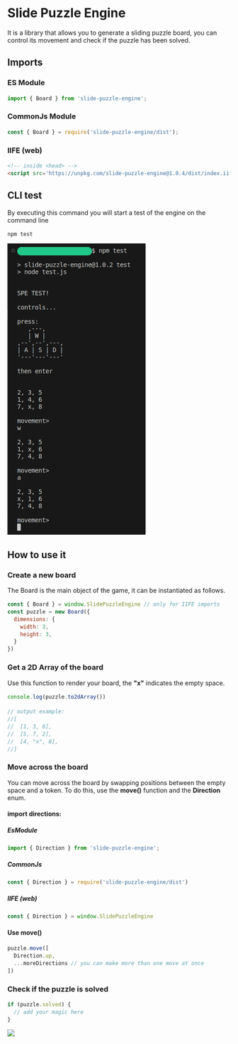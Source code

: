 # Slide Puzzle Engine

It is a library that allows you to generate a sliding puzzle board, you can control its movement and check if the puzzle has been solved.

## Imports

### ES Module
```js
import { Board } from 'slide-puzzle-engine';
```

### CommonJs Module
```cjs
const { Board } = require('slide-puzzle-engine/dist');
```

### IIFE (web)
```html
<!-- inside <head> -->
<script src='https://unpkg.com/slide-puzzle-engine@1.0.4/dist/index.iife.js' type="text/javascript"></script>
```

## CLI test
By executing this command you will start a test of the engine on the command line

```bash
npm test
```
![Test image](https://raw.githubusercontent.com/dam-cardenas/slide-puzzle-engine/main/readmeResources/resource-1.png)


## How to use it
### Create a new board

The Board is the main object of the game, it can be instantiated as follows.

```js
const { Board } = window.SlidePuzzleEngine // only for IIFE imports
const puzzle = new Board({
  dimensions: {
    width: 3,
    height: 3,
  }
})
```

### Get a 2D Array of the board

Use this function to render your board, the **"x"** indicates the empty space.

```js
console.log(puzzle.to2dArray())

// output example:
//[
//  [1, 3, 6],
//  [5, 7, 2],
//  [4, "x", 8],
//] 
```
### Move across the board

You can move across the board by swapping positions between the empty space and a token. To do this, use the **move()** function and the **Direction** enum.


#### import directions:

##### EsModule 
```js
import { Direction } from 'slide-puzzle-engine'; 
```
##### CommonJs
```js
const { Direction } = require('slide-puzzle-engine/dist')
```
##### IIFE (web)
```js
const { Direction } = window.SlidePuzzleEngine
```

#### Use move()

```js
puzzle.move([
  Direction.up,
  ...moreDirections // you can make more than one move at once
])
```

### Check if the puzzle is solved

```js
if (puzzle.solved) {
  // add your magic here
}
```

<a href="https://www.buymeacoffee.com/daqaros"><img src="https://img.buymeacoffee.com/button-api/?text=Buy me a beer&emoji=🍺&slug=daqaros&button_colour=FFDD00&font_colour=000000&font_family=Bree&outline_colour=000000&coffee_colour=ffffff" /></a>
